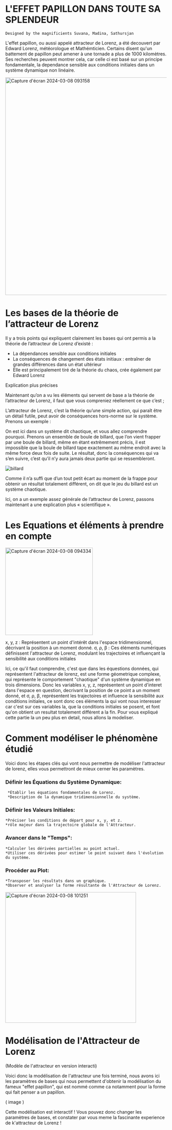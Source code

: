 # L'EFFET PAPILLON DANS TOUTE SA SPLENDEUR
    Designed by the magnificients Suvana, Madina, Sathursjan

L'effet papillon, ou aussi appelé attracteur de Lorenz, a été decouvert par Edward Lorenz, météorologue et Mathémticien. Certains disent qu'un battement de papillon peut amener à une tornade a plus de 1000 kilomètres. Ses recherches peuvent montrer cela, car celle ci est basé sur un principe fondamentale, la dependance sensible aux conditions initiales dans un système dynamique non linéaire.

<img width="680" alt="Capture d'écran 2024-03-08 093158" src="https://github.com/are-dynamic-2024-g3/effet-papillon.github.io/assets/160217704/ece84bb6-992d-44f9-a504-b22166f5597d">

# Les bases  de la théorie de l’attracteur de Lorenz   

Il y a trois points qui expliquent clairement les bases qui ont permis a la théorie de l’attracteur de Lorenz d’existé :

- La dépendances sensible aux conditions initiales
- La conséquences de changement des états initiaux : entraîner de grandes différences dans un état ultérieur
- Elle est principalement tiré de la théorie du chaos, crée également par Edward Lorenz

Explication plus précises

Maintenant qu’on a vu les éléments qui servent de base a la théorie de l’attracteur de Lorenz, il faut que vous compreniez réellement ce que c’est ;

L’attracteur de Lorenz, c’est la théorie qu’une simple action, qui paraît être un détail futile, peut avoir de conséquences hors-norme sur le système. Prenons un exemple :

On est ici dans un système dit chaotique, et vous allez comprendre pourquoi. Prenons un ensemble de boule de billard, que l’on vient frapper par une boule de billard, même en étant extrêmement précis, il est impossible que la boule de billard tape exactement au même endroit avec la même force deux fois de suite. Le résultat, donc la conséquences qui va s’en suivre, c’est qu’il n’y aura jamais deux partie qui se ressembleront.

 ![billard](https://github.com/are-dynamic-2024-g3/effet-papillon.github.io/assets/160217704/d2a946f3-61cc-41fe-bf37-532a94e387ea)

 Comme il n’a suffi que d’un tout petit écart au moment de la frappe pour obtenir un résultat totalement différent, on dit que le jeu du billard est un système chaotique.
 
 Ici, on a un exemple assez générale de l’attracteur de Lorenz, passons maintenant a une explication plus « scientifique ».

# Les Equations et éléments à prendre en compte

<img width="273" alt="Capture d'écran 2024-03-08 094334" src="https://github.com/are-dynamic-2024-g3/effet-papillon.github.io/assets/160217704/f453ed7e-c933-479c-b1d9-5f996019c8a0">

x, y, z : Représentent un point d'intérêt dans l'espace tridimensionnel, décrivant la position à un moment donné.
σ, ρ, β : Ces éléments numériques définissent l'attracteur de Lorenz, modulant les trajectoires et influençant la sensibilité aux conditions initiales

Ici, ce qu'il faut comprendre, c'est que dans les équestions données, qui représentent l'attracteur de lorenz, est une forme géometrique complexe, qui représente le comportement "chaotique" d'un système dynamique en trois dimensions. Donc les variables x, y, z, représentent un point d'interet dans l'espace en question, decrivant la position de ce point a un moment donné, et σ, ρ, β, représentent les trajectoires et influence la sensibilité aux conditions initiales, ce sont donc ces éléments la qui vont nous interesser car c'est sur ces variables la, que la conditions initiales se posent, et font qu'on obtient un resultat totalement différent a la fin. Pour vous expliqué cette partie la un peu plus en detail, nous allons la modeliser. 

# Comment modéliser le phénomène étudié 

Voici donc les étapes clés qui vont nous permettre de modéliser l'attracteur de lorenz, elles vous permettront de mieux cerner les paramètres.

### Définir les Équations du Système Dynamique:
     *Établir les équations fondamentales de Lorenz.
     *Description de la dynamique tridimensionnelle du système.
### Définir les Valeurs Initiales:
    *Préciser les conditions de départ pour x, y, et z.
    *rôle majeur dans la trajectoire globale de l'Attracteur.
### Avancer dans le "Temps":
    *Calculer les dérivées partielles au point actuel.
    *Utiliser ces dérivées pour estimer le point suivant dans l'évolution du système.
### Procéder au Plot:
    *Transposer les résultats dans un graphique.
    *Observer et analyser la forme résultante de l'Attracteur de Lorenz.
<img width="408" alt="Capture d'écran 2024-03-08 101251" src="https://github.com/are-dynamic-2024-g3/effet-papillon.github.io/assets/160217704/9f66dbfb-3df3-4ccd-874d-316f664cdf3c">

# Modélisation de l'Attracteur de Lorenz

(Modèle de l'attracteur en version interacti)

Voici donc la modélisation de l'attracteur une fois terminé, nous avons ici les paramètres de bases qui nous permettent d'obtenir la modélisation du fameux "effet papillon", qui est nommé comme ca notamment pour la forme qui fait penser a un papillon.

( image )

Cette modélisation est interactif ! Vous pouvez donc changer les paramètres de bases, et constater par vous meme la fascinante experience de k'attracteur de Lorenz !
